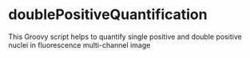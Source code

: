 # doublePositiveQuantification
This Groovy script helps to quantify single positive and double positive nuclei in fluorescence multi-channel image
